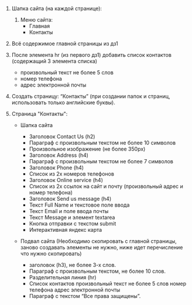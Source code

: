 1. Шапка сайта (на каждой странице):
    1. Меню сайта:
       - Главная
       - Контакты

2. Всё содержимое главной страницы из дз1
3. После элемента hr (из первого дз1) добавить список контактов (содержащий 3 элемента списка)
      - произвольный текст не более 5 слов
      - номер телефона
      - адрес электронной почты
4. Создать страницу: “Контакты” (при создании папок и страниц, использовать только английские буквы).
5. Страница "Контакты":
   - Шапка сайта
     - Заголовок Contact Us (h2)
     - Параграф с произвольным текстом не более 10 символов
     - Произвольное изображение (не более 350px)
     - Заголовок Address (h4)
     - Параграф с произвольным текстом не более 7 символов
     - Заголовок Phone (h4)
     - Список из 2х номеров телефонов
     - Заголовок Online service (h4)
     - Список из 2х ссылок на сайт и почту (произвольный адрес и номер телефона)
     - Заголовок Send us message (h4)
     - Текст Full Name и текстовое поле ввода
     - Текст Email и поле ввода почты
     - Текст Message и элемент textarea
     - Кнопка отправки с текстом submit
     - Интерактивная яндекс карта
   
   - Подвал сайта (Необходимо скопировать с главной страницы, заново создавать элементы не нужно, ниже идет перечисление что нужно скопировать) 
     - заголовок (h3), не более 3-х слов. 
     - Параграф с произвольным текстом, не более 10 слов. 
     - Разделительная линия (hr) 
     - Список контактов произвольный текст не более 5 слов номер телефона адрес электронной почты 
     - Параграф с текстом “Все права защищены”.